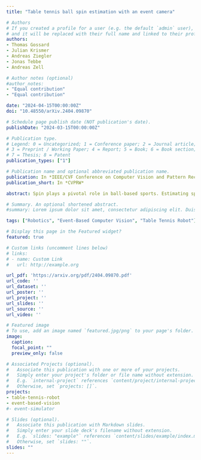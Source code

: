 ```yaml
---
title: "Table tennis ball spin estimation with an event camera"

# Authors
# If you created a profile for a user (e.g. the default `admin` user), write the username (folder name) here 
# and it will be replaced with their full name and linked to their profile.
authors:
- Thomas Gossard
- Julian Krismer
- Andreas Ziegler
- Jonas Tebbe
- Andreas Zell

# Author notes (optional)
#author_notes:
- "Equal contribution"
- "Equal contribution"

date: "2024-04-15T00:00:00Z"
doi: "10.48550/arXiv.2404.09870"

# Schedule page publish date (NOT publication's date).
publishDate: "2024-03-15T00:00:00Z"

# Publication type.
# Legend: 0 = Uncategorized; 1 = Conference paper; 2 = Journal article;
# 3 = Preprint / Working Paper; 4 = Report; 5 = Book; 6 = Book section;
# 7 = Thesis; 8 = Patent
publication_types: ["1"]

# Publication name and optional abbreviated publication name.
publication: In *IEEE/CVF Conference on Computer Vision and Pattern Recognition Workshops (CVPRW)*
publication_short: In *CVPRW*

abstract: Spin plays a pivotal role in ball-based sports. Estimating spin becomes a key skill due to its impact on the ball's trajectory and bouncing behavior. Spin cannot be observed directly, making it inherently challenging to estimate. In table tennis, the combination of high velocity and spin renders traditional low frame rate cameras inadequate for quickly and accurately observing the ball's logo to estimate the spin due to the motion blur. Event cameras do not suffer as much from motion blur, thanks to their high temporal resolution. Moreover, the sparse nature of the event stream solves communication bandwidth limitations many frame cameras face. To the best of our knowledge, we present the first method for table tennis spin estimation using an event camera. We use ordinal time surfaces to track the ball and then isolate the events generated by the logo on the ball. Optical flow is then estimated from the extracted events to infer the ball's spin. We achieved a spin magnitude mean error of 10.7±17.3 rps and a spin axis mean error of 32.9±38.2° in real time for a flying ball.

# Summary. An optional shortened abstract.
#summary: Lorem ipsum dolor sit amet, consectetur adipiscing elit. Duis posuere tellus ac convallis placerat. Proin tincidunt magna sed ex sollicitudin condimentum.

tags: ["Robotics", "Event-Based Computer Vision", "Table Tennis Robot"]

# Display this page in the Featured widget?
featured: true

# Custom links (uncomment lines below)
# links:
# - name: Custom Link
#   url: http://example.org

url_pdf: 'https://arxiv.org/pdf/2404.09870.pdf'
url_code: ''
url_dataset: ''
url_poster: ''
url_project: ''
url_slides: ''
url_source: ''
url_video: ''

# Featured image
# To use, add an image named `featured.jpg/png` to your page's folder. 
image:
  caption: 
  focal_point: ""
  preview_only: false

# Associated Projects (optional).
#   Associate this publication with one or more of your projects.
#   Simply enter your project's folder or file name without extension.
#   E.g. `internal-project` references `content/project/internal-project/index.md`.
#   Otherwise, set `projects: []`.
projects:
- table-tennis-robot
- event-based-vision
#- event-simulator

# Slides (optional).
#   Associate this publication with Markdown slides.
#   Simply enter your slide deck's filename without extension.
#   E.g. `slides: "example"` references `content/slides/example/index.md`.
#   Otherwise, set `slides: ""`.
slides: ""
---
```


